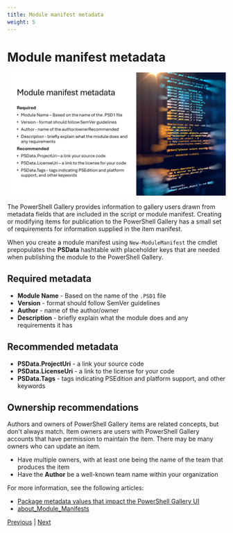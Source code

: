 ```yaml
---
title: Module manifest metadata
weight: 5
---
```


# Module manifest metadata

![Module manifest metadata][05]

The PowerShell Gallery provides information to gallery users drawn from metadata fields that are
included in the script or module manifest. Creating or modifying items for publication to the
PowerShell Gallery has a small set of requirements for information supplied in the item manifest.

When you create a module manifest using `New-ModuleManifest` the cmdlet prepopulates the **PSData**
hashtable with placeholder keys that are needed when publishing the module to the PowerShell
Gallery.

## Required metadata

- **Module Name** - Based on the name of the `.PSD1` file
- **Version** - format should follow SemVer guidelines
- **Author** - name of the author/owner
- **Description** - briefly explain what the module does and any requirements it has

## Recommended metadata

- **PSData.ProjectUri** - a link your source code
- **PSData.LicenseUri** - a link to the license for your code
- **PSData.Tags** - tags indicating PSEdition and platform support, and other keywords

## Ownership recommendations

Authors and owners of PowerShell Gallery items are related concepts, but don't always match. Item
owners are users with PowerShell Gallery accounts that have permission to maintain the item. There
may be many owners who can update an item.

- Have multiple owners, with at least one being the name of the team that produces the item
- Have the **Author** be a well-known team name within your organization

For more information, see the following articles:

- [Package metadata values that impact the PowerShell Gallery UI][03]
- [about_Module_Manifests][04]

[Previous][01] | [Next][02]

<!-- link references -->
[01]: ../slide4
[02]: ../slide6
[03]: https://learn.microsoft.com/powershell/gallery/concepts/package-manifest-affecting-ui
[04]: https://learn.microsoft.com/powershell/module/microsoft.powershell.core/about/about_module_manifests
[05]: slide5.png
